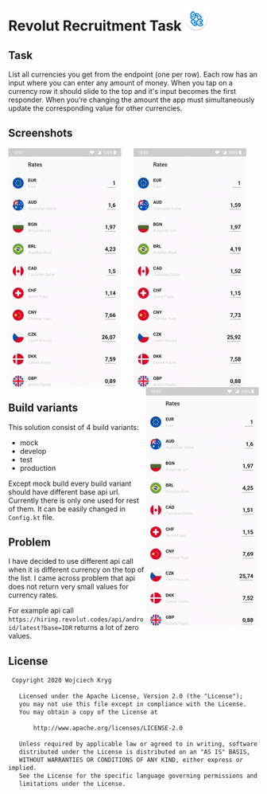 # Revolut Recruitment Task ![](/app/src/main/res/mipmap-mdpi/ic_launcher.png)

## Task
List all currencies you get from the endpoint (one per row). Each row has an input where you can enter any amount of money. When you tap on a currency row it should slide to the top and it's input becomes the first responder. When you’re changing the amount the app must simultaneously update the corresponding value for other currencies.

## Screenshots
<p align="center">
 <img src="/screenshots/01.gif" alt="List of currencies" align="left">
 <img src="/screenshots/02.gif" alt="Change value of currency" align="center">
 <img src="/screenshots/03.gif" alt="Click multiple currencies" align="right">
</p>

## Build variants
This solution consist of 4 build variants:
- mock
- develop
- test
- production

Except mock build every build variant should have different base api url. Currently there is only one used for rest of them. It can be easily changed in `Config.kt` file.

## Problem
I have decided to use different api call when it is different currency on the top of the list. I came across problem that api does not return very small values for currency rates.

For example api call `https://hiring.revolut.codes/api/android/latest?base=IDR` returns a lot of zero values.

## License
```
 Copyright 2020 Wojciech Kryg

   Licensed under the Apache License, Version 2.0 (the "License");
   you may not use this file except in compliance with the License.
   You may obtain a copy of the License at

       http://www.apache.org/licenses/LICENSE-2.0

   Unless required by applicable law or agreed to in writing, software
   distributed under the License is distributed on an "AS IS" BASIS,
   WITHOUT WARRANTIES OR CONDITIONS OF ANY KIND, either express or implied.
   See the License for the specific language governing permissions and
   limitations under the License.
```

